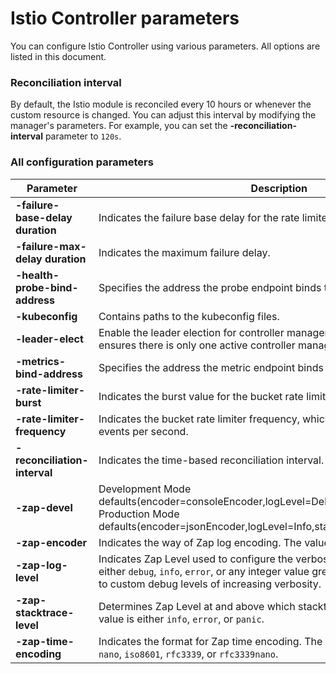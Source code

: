 # Istio Controller parameters 

You can configure Istio Controller using various parameters. All options are listed in this document.

### Reconciliation interval

By default, the Istio module is reconciled every 10 hours or whenever the custom resource is changed. You can adjust this interval by modifying the manager's parameters. For example, you can set the **-reconciliation-interval** parameter to `120s`.

### All configuration parameters

| Parameter                        | Description                                                                                                                                                                                                      | Default   |
|----------------------------------|------------------------------------------------------------------------------------------------------------------------------------------------------------------------------------------------------------------|-----------|
| **-failure-base-delay duration** | Indicates the failure base delay for the rate limiter.                                                                                                                                                           | `1s`      |
| **-failure-max-delay duration**  | Indicates the maximum failure delay.                                                                                                                                                                             | `16m40s`  |
| **-health-probe-bind-address**   | Specifies the address the probe endpoint binds to.                                                                                                                                                               | `:8091`   |
| **-kubeconfig**                  | Contains paths to the kubeconfig files.                                                                                                                                                                          | `None`    |
| **-leader-elect**                | Enable the leader election for controller manager. Enabling the election ensures there is only one active controller manager.                                                                                    | `None`    |
| **-metrics-bind-address**        | Specifies the address the metric endpoint binds to.                                                                                                                                                              | `:8090`   |
| **-rate-limiter-burst**          | Indicates the burst value for the bucket rate limiter.                                                                                                                                                           | `200`     |
| **-rate-limiter-frequency**      | Indicates the bucket rate limiter frequency, which signifies the number of events per second.                                                                                                                    | `30`      |
| **-reconciliation-interval**     | Indicates the time-based reconciliation interval.                                                                                                                                                                | `10h0m0s` |
| **-zap-devel**                   | Development Mode defaults(encoder=consoleEncoder,logLevel=Debug,stackTraceLevel=Warn). Production Mode defaults(encoder=jsonEncoder,logLevel=Info,stackTraceLevel=Error)                                         | `true`    |
| **-zap-encoder**                 | Indicates the way of Zap log encoding. The value is either `json` or `console`.                                                                                                                                  | `None`    |
| **-zap-log-level**               | Indicates Zap Level used to configure the verbosity of logging. The value is either `debug`, `info`, `error`, or any integer value greater than 0, corresponding to custom debug levels of increasing verbosity. | `None`    |
| **-zap-stacktrace-level**        | Determines Zap Level at and above which stacktraces are captured. The value is either `info`, `error`, or `panic`.                                                                                               | `None`    |
| **-zap-time-encoding**           | Indicates the format for Zap time encoding. The value is either `epoch`, `millis`, `nano`, `iso8601`, `rfc3339`, or `rfc3339nano`.                                                                               | `epoch`   |
